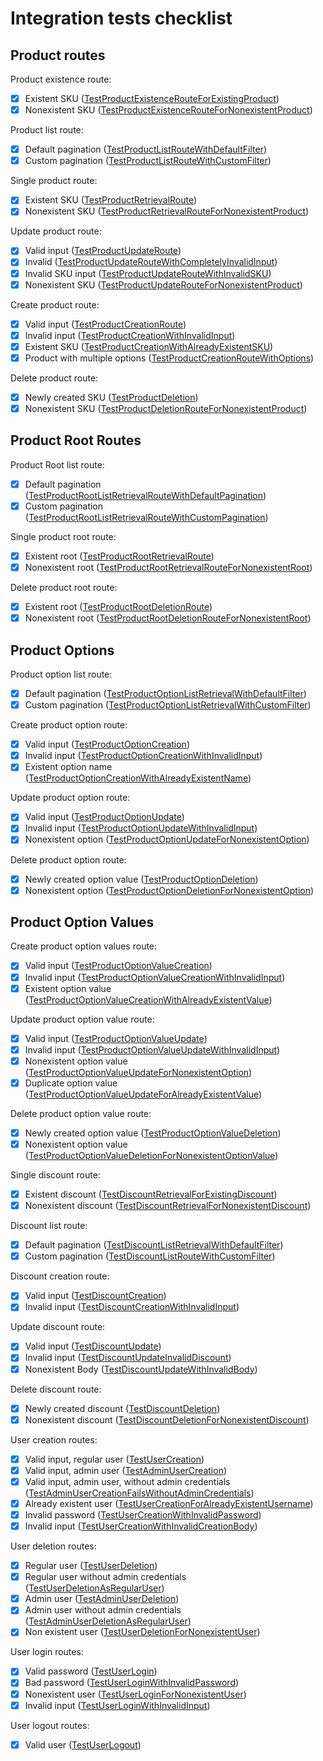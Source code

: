# Integration tests checklist

## Product routes

Product existence route:

- [x] Existent SKU ([TestProductExistenceRouteForExistingProduct](https://github.com/dairycart/dairycart/blob/master/integration_tests/products_test.go#L87-L95))
- [x] Nonexistent SKU ([TestProductExistenceRouteForNonexistentProduct](https://github.com/dairycart/dairycart/blob/master/integration_tests/products_test.go#L97-L105))

Product list route:

- [x] Default pagination ([TestProductListRouteWithDefaultFilter](https://github.com/dairycart/dairycart/blob/master/integration_tests/products_test.go#L161-L172))
- [x] Custom pagination ([TestProductListRouteWithCustomFilter](https://github.com/dairycart/dairycart/blob/master/integration_tests/products_test.go#L174-L188))

Single product route:

- [x] Existent SKU ([TestProductRetrievalRoute](https://github.com/dairycart/dairycart/blob/master/integration_tests/products_test.go#L123-L159))
- [x] Nonexistent SKU ([TestProductRetrievalRouteForNonexistentProduct](https://github.com/dairycart/dairycart/blob/master/integration_tests/products_test.go#L107-L121))

Update product route:

- [x] Valid input ([TestProductUpdateRoute](https://github.com/dairycart/dairycart/blob/master/integration_tests/products_test.go#L190-L263))
- [x] Invalid  ([TestProductUpdateRouteWithCompletelyInvalidInput](https://github.com/dairycart/dairycart/blob/master/integration_tests/products_test.go#L265-L273))
- [x] Invalid SKU input ([TestProductUpdateRouteWithInvalidSKU](https://github.com/dairycart/dairycart/blob/master/integration_tests/products_test.go#L275-L281))
- [x] Nonexistent SKU ([TestProductUpdateRouteForNonexistentProduct](https://github.com/dairycart/dairycart/blob/master/integration_tests/products_test.go#L283-L298))

Create product route:

- [x] Valid input ([TestProductCreationRoute](https://github.com/dairycart/dairycart/blob/master/integration_tests/products_test.go#L300-L382))
- [x] Invalid input ([TestProductCreationWithInvalidInput](https://github.com/dairycart/dairycart/blob/master/integration_tests/products_test.go#L992-L1000))
- [x] Existent SKU ([TestProductCreationWithAlreadyExistentSKU](https://github.com/dairycart/dairycart/blob/master/integration_tests/products_test.go#L950-L990))
- [x] Product with multiple options ([TestProductCreationRouteWithOptions](https://github.com/dairycart/dairycart/blob/master/integration_tests/products_test.go#L384-L775))

Delete product route:

- [x] Newly created SKU ([TestProductDeletion](https://github.com/dairycart/dairycart/blob/master/integration_tests/products_test.go#L777-L808))
- [x] Nonexistent SKU ([TestProductDeletionRouteForNonexistentProduct](https://github.com/dairycart/dairycart/blob/master/integration_tests/products_test.go#L810-L824))

## Product Root Routes

Product Root list route:

- [x] Default pagination ([TestProductRootListRetrievalRouteWithDefaultPagination](https://github.com/dairycart/dairycart/blob/master/integration_tests/products_test.go#L826-L837))
- [x] Custom pagination ([TestProductRootListRetrievalRouteWithCustomPagination](https://github.com/dairycart/dairycart/blob/master/integration_tests/products_test.go#L839-L854))

Single product root route:

- [x] Existent root ([TestProductRootRetrievalRoute](https://github.com/dairycart/dairycart/blob/master/integration_tests/products_test.go#L856-L888))
- [x] Nonexistent root ([TestProductRootRetrievalRouteForNonexistentRoot](https://github.com/dairycart/dairycart/blob/master/integration_tests/products_test.go#L890-L899))

Delete product root route:

- [x] Existent root ([TestProductRootDeletionRoute](https://github.com/dairycart/dairycart/blob/master/integration_tests/products_test.go#L901-L937))
- [x] Nonexistent root ([TestProductRootDeletionRouteForNonexistentRoot](https://github.com/dairycart/dairycart/blob/master/integration_tests/products_test.go#L939-L948))

## Product Options

Product option list route:

- [x] Default pagination ([TestProductOptionListRetrievalWithDefaultFilter](https://github.com/dairycart/dairycart/blob/master/integration_tests/products_test.go#L1002-L1014))
- [x] Custom pagination ([TestProductOptionListRetrievalWithCustomFilter](https://github.com/dairycart/dairycart/blob/master/integration_tests/products_test.go#L1016-L1032))

Create product option route:

- [x] Valid input ([TestProductOptionCreation](https://github.com/dairycart/dairycart/blob/master/integration_tests/products_test.go#L1034-L1085))
- [x] Invalid input ([TestProductOptionCreationWithInvalidInput](https://github.com/dairycart/dairycart/blob/master/integration_tests/products_test.go#L1136-L1144))
- [x] Existent option name ([TestProductOptionCreationWithAlreadyExistentName](https://github.com/dairycart/dairycart/blob/master/integration_tests/products_test.go#L1146-L1191))

Update product option route:

- [x] Valid input ([TestProductOptionUpdate](https://github.com/dairycart/dairycart/blob/master/integration_tests/products_test.go#L1193-L1250))
- [x] Invalid input ([TestProductOptionUpdateWithInvalidInput](https://github.com/dairycart/dairycart/blob/master/integration_tests/products_test.go#L1252-L1261))
- [x] Nonexistent option ([TestProductOptionUpdateForNonexistentOption](https://github.com/dairycart/dairycart/blob/master/integration_tests/products_test.go#L1263-L1280))

Delete product option route:

- [x] Newly created option value ([TestProductOptionDeletion](https://github.com/dairycart/dairycart/blob/master/integration_tests/products_test.go#L1087-L1122))
- [x] Nonexistent option ([TestProductOptionDeletionForNonexistentOption](https://github.com/dairycart/dairycart/blob/master/integration_tests/products_test.go#L1124-L1134))

## Product Option Values

Create product option values route:

- [x] Valid input ([TestProductOptionValueCreation](https://github.com/dairycart/dairycart/blob/master/integration_tests/products_test.go#L1282-L1321))
- [x] Invalid input ([TestProductOptionValueCreationWithInvalidInput](https://github.com/dairycart/dairycart/blob/master/integration_tests/products_test.go#L1426-L1434))
- [x] Existent option value ([TestProductOptionValueCreationWithAlreadyExistentValue](https://github.com/dairycart/dairycart/blob/master/integration_tests/products_test.go#L1436-L1453))

Update product option value route:

- [x] Valid input ([TestProductOptionValueUpdate](https://github.com/dairycart/dairycart/blob/master/integration_tests/products_test.go#L1323-L1376))
- [x] Invalid input ([TestProductOptionValueUpdateWithInvalidInput](https://github.com/dairycart/dairycart/blob/master/integration_tests/products_test.go#L1455-L1464))
- [x] Nonexistent option value ([TestProductOptionValueUpdateForNonexistentOption](https://github.com/dairycart/dairycart/blob/master/integration_tests/products_test.go#L1466-L1484))
- [x] Duplicate option value ([TestProductOptionValueUpdateForAlreadyExistentValue](https://github.com/dairycart/dairycart/blob/master/integration_tests/products_test.go#L1486-L1500))

Delete product option value route:

- [x] Newly created option value ([TestProductOptionValueDeletion](https://github.com/dairycart/dairycart/blob/master/integration_tests/products_test.go#L1378-L1412))
- [x] Nonexistent option value ([TestProductOptionValueDeletionForNonexistentOptionValue](https://github.com/dairycart/dairycart/blob/master/integration_tests/products_test.go#L1414-L1424))

Single discount route:

- [x] Existent discount ([TestDiscountRetrievalForExistingDiscount](https://github.com/dairycart/dairycart/blob/master/integration_tests/pricing_test.go#L44-L65))
- [x] Nonexistent discount ([TestDiscountRetrievalForNonexistentDiscount](https://github.com/dairycart/dairycart/blob/master/integration_tests/pricing_test.go#L67-L83))

Discount list route:

- [x] Default pagination ([TestDiscountListRetrievalWithDefaultFilter](https://github.com/dairycart/dairycart/blob/master/integration_tests/pricing_test.go#L85-L96))
- [x] Custom pagination ([TestDiscountListRouteWithCustomFilter](https://github.com/dairycart/dairycart/blob/master/integration_tests/pricing_test.go#L98-L112))

Discount creation route:

- [x] Valid input ([TestDiscountCreation](https://github.com/dairycart/dairycart/blob/master/integration_tests/pricing_test.go#L114-L163))
- [x] Invalid input ([TestDiscountCreationWithInvalidInput](https://github.com/dairycart/dairycart/blob/master/integration_tests/pricing_test.go#L215-L224))

Update discount route:

- [x] Valid input ([TestDiscountUpdate](https://github.com/dairycart/dairycart/blob/master/integration_tests/pricing_test.go#L226-L289))
- [x] Invalid input ([TestDiscountUpdateInvalidDiscount](https://github.com/dairycart/dairycart/blob/master/integration_tests/pricing_test.go#L291-L297))
- [x] Nonexistent Body ([TestDiscountUpdateWithInvalidBody](https://github.com/dairycart/dairycart/blob/master/integration_tests/pricing_test.go#L299-L304))

Delete discount route:

- [x] Newly created discount ([TestDiscountDeletion](https://github.com/dairycart/dairycart/blob/master/integration_tests/pricing_test.go#L165-L201))
- [x] Nonexistent discount ([TestDiscountDeletionForNonexistentDiscount](https://github.com/dairycart/dairycart/blob/master/integration_tests/pricing_test.go#L203-L213))

User creation routes:

- [x] Valid input, regular user ([TestUserCreation](https://github.com/dairycart/dairycart/blob/master/integration_tests/auth_test.go#L27-L60))
- [x] Valid input, admin user ([TestAdminUserCreation](https://github.com/dairycart/dairycart/blob/master/integration_tests/auth_test.go#L92-L125))
- [x] Valid input, admin user, without admin credentials ([TestAdminUserCreationFailsWithoutAdminCredentials](https://github.com/dairycart/dairycart/blob/master/integration_tests/auth_test.go#L127-L134))
- [x] Already existent user ([TestUserCreationForAlreadyExistentUsername](https://github.com/dairycart/dairycart/blob/master/integration_tests/auth_test.go#L136-L180))
- [x] Invalid password ([TestUserCreationWithInvalidPassword](https://github.com/dairycart/dairycart/blob/master/integration_tests/auth_test.go#L62-L77))
- [x] Invalid input ([TestUserCreationWithInvalidCreationBody](https://github.com/dairycart/dairycart/blob/master/integration_tests/auth_test.go#L79-L90))

User deletion routes:

- [x] Regular user ([TestUserDeletion](https://github.com/dairycart/dairycart/blob/master/integration_tests/auth_test.go#L182-L214))
- [x] Regular user without admin credentials ([TestUserDeletionAsRegularUser](https://github.com/dairycart/dairycart/blob/master/integration_tests/auth_test.go#L228-L262))
- [x] Admin user ([TestAdminUserDeletion](https://github.com/dairycart/dairycart/blob/master/integration_tests/auth_test.go#L264-L296))
- [x] Admin user without admin credentials ([TestAdminUserDeletionAsRegularUser](https://github.com/dairycart/dairycart/blob/master/integration_tests/auth_test.go#L298-L332))
- [x] Non existent user ([TestUserDeletionForNonexistentUser](https://github.com/dairycart/dairycart/blob/master/integration_tests/auth_test.go#L216-L226))

User login routes:

- [x] Valid password ([TestUserLogin](https://github.com/dairycart/dairycart/blob/master/integration_tests/auth_test.go#L334-L391))
- [x] Bad password ([TestUserLoginWithInvalidPassword](https://github.com/dairycart/dairycart/blob/master/integration_tests/auth_test.go#L393-L450))
- [x] Nonexistent user ([TestUserLoginForNonexistentUser](https://github.com/dairycart/dairycart/blob/master/integration_tests/auth_test.go#L463-L471))
- [x] Invalid input ([TestUserLoginWithInvalidInput](https://github.com/dairycart/dairycart/blob/master/integration_tests/auth_test.go#L452-L461))

User logout routes:

- [x] Valid user ([TestUserLogout](https://github.com/dairycart/dairycart/blob/master/integration_tests/auth_test.go#L473-L521))

